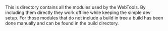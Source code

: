 This is directory contains all the modules used by the WebTools. By including them directly they work offline while keeping the simple dev setup. For those modules that do not include a build in tree a build has been done manually and can be found in the build directory.
